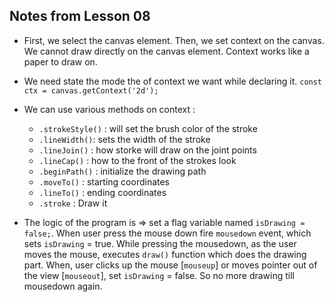## Notes from Lesson 08

* First, we select the canvas element. Then, we set context on the canvas. We cannot draw directly on the canvas element. Context works like a paper to draw on.
* We need state the mode the of context we want while declaring it.
  `const ctx = canvas.getContext('2d');`
* We can use various methods on context : <br>

  * `.strokeStyle()` : will set the brush color of the stroke
  * `.lineWidth()`: sets the width of the stroke
  * `.lineJoin()` : how storke will draw on the joint points
  * `.lineCap()` : how to the front of the strokes look
  * `.beginPath()` : initialize the drawing path
  * `.moveTo()` : starting coordinates
  * `.lineTo()` : ending coordinates
  * `.stroke` : Draw it

* The logic of the program is => set a flag variable named `isDrawing = false;`. When user press the mouse down fire `mousedown` event, which sets `isDrawing` = true. While pressing the mousedown, as the user moves the mouse, executes `draw()` function which does the drawing part. When, user clicks up the mouse [`mouseup`] or moves pointer out of the view [`mouseout`], set `isDrawing` = false. So no more drawing till mousedown again.
